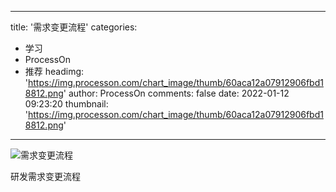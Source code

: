 
---
title: '需求变更流程'
categories: 
 - 学习
 - ProcessOn
 - 推荐
headimg: 'https://img.processon.com/chart_image/thumb/60aca12a07912906fbd18812.png'
author: ProcessOn
comments: false
date: 2022-01-12 09:23:20
thumbnail: 'https://img.processon.com/chart_image/thumb/60aca12a07912906fbd18812.png'
---

<div>   
<img class="thumb" alt="需求变更流程" src="https://img.processon.com/chart_image/thumb/60aca12a07912906fbd18812.png" referrerpolicy="no-referrer">
<p>研发需求变更流程</p>  
</div>
            